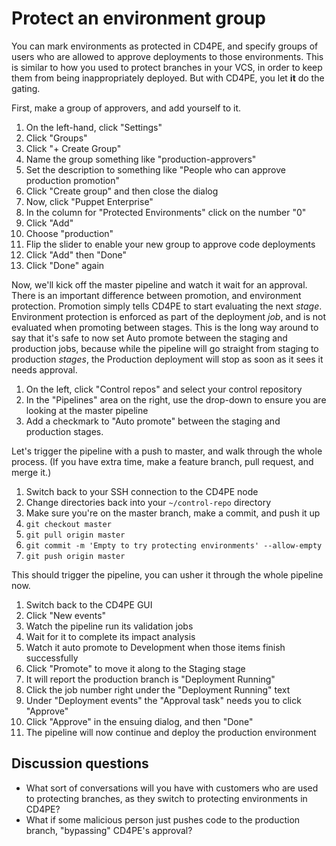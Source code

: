 # Protect an environment group

You can mark environments as protected in CD4PE, and specify groups of users who are allowed to approve deployments to those environments.  This is similar to how you used to protect branches in your VCS, in order to keep them from being inappropriately deployed.  But with CD4PE, you let **it** do the gating.

First, make a group of approvers, and add yourself to it.

1. On the left-hand, click "Settings"
1. Click "Groups"
1. Click "+ Create Group"
1. Name the group something like "production-approvers"
1. Set the description to something like "People who can approve production promotion"
1. Click "Create group" and then close the dialog
1. Now, click "Puppet Enterprise"
1. In the column for "Protected Environments" click on the number "0"
1. Click "Add"
1. Choose "production"
1. Flip the slider to enable your new group to approve code deployments
1. Click "Add" then "Done"
1. Click "Done" again

Now, we'll kick off the master pipeline and watch it wait for an approval.  There is an important difference between promotion, and environment protection.  Promotion simply tells CD4PE to start evaluating the next *stage*.  Environment protection is enforced as part of the deployment *job*, and is not evaluated when promoting between stages.  This is the long way around to say that it's safe to now set Auto promote between the staging and production jobs, because while the pipeline will go straight from staging to production *stages*, the Production deployment will stop as soon as it sees it needs approval.

1. On the left, click "Control repos" and select your control repository
1. In the "Pipelines" area on the right, use the drop-down to ensure you are looking at the master pipeline
1. Add a checkmark to "Auto promote" between the staging and production stages.

Let's trigger the pipeline with a push to master, and walk through the whole process.  (If you have extra time, make a feature branch, pull request, and merge it.)

1. Switch back to your SSH connection to the CD4PE node
1. Change directories back into your `~/control-repo` directory
1. Make sure you're on the master branch, make a commit, and push it up
1. `git checkout master`
1. `git pull origin master`
1. `git commit -m 'Empty to try protecting environments' --allow-empty`
1. `git push origin master`

This should trigger the pipeline, you can usher it through the whole pipeline now.

1. Switch back to the CD4PE GUI
1. Click "New events"
1. Watch the pipeline run its validation jobs
1. Wait for it to complete its impact analysis
1. Watch it auto promote to Development when those items finish successfully
1. Click "Promote" to move it along to the Staging stage
1. It will report the production branch is "Deployment Running"
1. Click the job number right under the "Deployment Running" text
1. Under "Deployment events" the "Approval task" needs you to click "Approve"
1. Click "Approve" in the ensuing dialog, and then "Done"
1. The pipeline will now continue and deploy the production environment

## Discussion questions

* What sort of conversations will you have with customers who are used to protecting branches, as they switch to protecting environments in CD4PE?
* What if some malicious person just pushes code to the production branch, "bypassing" CD4PE's approval?
